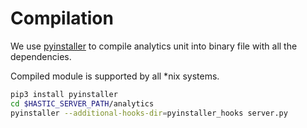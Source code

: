 # Compilation

We use [pyinstaller](https://www.pyinstaller.org/) to compile analytics unit into binary file with all the dependencies.

Compiled module is supported by all *nix systems.

```bash
pip3 install pyinstaller
cd $HASTIC_SERVER_PATH/analytics
pyinstaller --additional-hooks-dir=pyinstaller_hooks server.py
```

